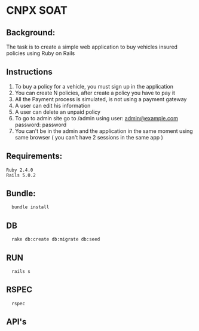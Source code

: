 # CNPX SOAT

## Background:
The task is to create a simple web application to buy vehicles insured policies using Ruby on Rails

## Instructions
1. To buy a policy for a vehicle, you must sign up in the application
2. You can create N policies, after create a policy you have to pay it
3. All the Payment process is simulated, is not using a payment gateway
4. A user can edit his information
5. A user can delete an unpaid policy
6. To go to admin site go to /admin using user: admin@example.com password: password
7. You can't be in the admin and the application in the same moment using same browser ( you can't have 2 sessions in the same app )

## Requirements:
```
Ruby 2.4.0
Rails 5.0.2
```

## Bundle:
```
  bundle install
```

## DB
```
  rake db:create db:migrate db:seed
```

## RUN
```
  rails s
```

## RSPEC
```
  rspec
```

## API's
